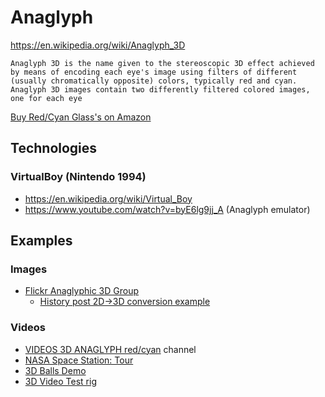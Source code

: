 
# Anaglyph

https://en.wikipedia.org/wiki/Anaglyph_3D

    Anaglyph 3D is the name given to the stereoscopic 3D effect achieved by means of encoding each eye's image using filters of different (usually chromatically opposite) colors, typically red and cyan. Anaglyph 3D images contain two differently filtered colored images, one for each eye

[Buy Red/Cyan Glass's on Amazon](https://www.amazon.co.uk/s/ref=nb_sb_ss_i_1_8/258-4913575-7554117?url=search-alias%3Daps&field-keywords=red+cyan+3d+glasses&sprefix=red+cyan%2Caps%2C139&crid=3OX6AMXQBKHQW)

## Technologies

### VirtualBoy (Nintendo 1994)
* https://en.wikipedia.org/wiki/Virtual_Boy
* https://www.youtube.com/watch?v=byE6lg9jj_A (Anaglyph emulator)


## Examples

### Images
* [Flickr Anaglyphic 3D Group](https://www.flickr.com/groups/365182@N21/)
    * [History post 2D->3D conversion example](https://www.flickr.com/photos/50183486@N04/7025156057/in/pool-365182@N21/)

### Videos
* [VIDEOS 3D ANAGLYPH red/cyan](https://www.youtube.com/channel/UCnPQrS4X51ieRtzMw9r5ggw/videos) channel
* [NASA Space Station: Tour](https://www.youtube.com/watch?v=MQEkFppWaRI)
* [3D Balls Demo](https://www.youtube.com/watch?v=wYQpwmggsRo)
* [3D Video Test rig](https://www.youtube.com/watch?v=7pA6CvF4BEU)
